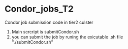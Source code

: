 # Condor_jobs_T2
Condor job submission code in tier2 culster

1. Main scrcript is submitCondor.sh
2. you can submit the job by runing the exicutable .sh file "./submitCondor.sh"
